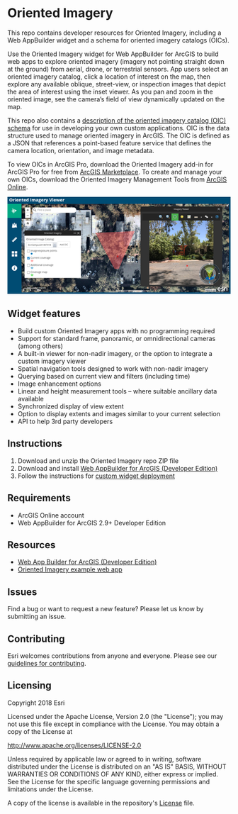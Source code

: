 # Oriented Imagery

This repo contains developer resources for Oriented Imagery, including a Web AppBuilder widget and a schema for oriented imagery catalogs (OICs).

Use the Oriented Imagery widget for Web AppBuilder for ArcGIS to build web apps to explore oriented imagery (imagery not pointing straight down at the ground) from aerial, drone, or terrestrial sensors. App users select an oriented imagery catalog, click a location of interest on the map, then explore any available oblique, street-view, or inspection images that depict the area of interest using the inset viewer. As you pan and zoom in the oriented image, see the camera’s field of view dynamically updated on the map. 

This repo also contains a [description of the oriented imagery catalog (OIC) schema](https://github.com/ArcGIS/oriented-imagery/blob/master/Oriented%20Imagery%20Catalog_Schema.pdf) for use in developing your own custom applications. OIC is the data structure used to manage oriented imagery in ArcGIS. The OIC is defined as a JSON that references a point-based feature service that defines the camera location, orientation, and image metadata. 

 To view OICs in ArcGIS Pro, download the Oriented Imagery add-in for ArcGIS Pro for free from [ArcGIS Marketplace](https://marketplace.arcgis.com/listing.html?id=19b5028e59c141239d0a262117639f81). To create and manage your own OICs, download the Oriented Imagery Management Tools from [ArcGIS Online](https://www.arcgis.com/home/item.html?id=36ee0bbedca64a5a8b68d7c69ab51728).

![App](OrientedImageryExampleApp.png)

## Widget features

* Build custom Oriented Imagery apps with no programming required
* Support for standard frame, panoramic, or omnidirectional cameras (among others) 
* A built-in viewer for non-nadir imagery, or the option to integrate a custom imagery viewer
* Spatial navigation tools designed to work with non-nadir imagery
* Querying based on current view and filters (including time)
* Image enhancement options
* Linear and height measurement tools – where suitable ancillary data available
* Synchronized display of view extent
* Option to display extents and images similar to your current selection
* API to help 3rd party developers


## Instructions

1. Download and unzip the Oriented Imagery repo ZIP file
2. Download and install [Web AppBuilder for ArcGIS (Developer Edition)](https://developers.arcgis.com/web-appbuilder/guide/getstarted.htm)
3. Follow the instructions for [custom widget deployment](https://developers.arcgis.com/web-appbuilder/guide/deploy-custom-widget-and-theme.htm) 

## Requirements

* ArcGIS Online account
* Web AppBuilder for ArcGIS 2.9+ Developer Edition

## Resources

* [Web App Builder for ArcGIS (Developer Edition)](https://developers.arcgis.com/web-appbuilder/)
* [Oriented Imagery example web app](https://www.esriurl.com/orientedimageryapp)

## Issues

Find a bug or want to request a new feature?  Please let us know by submitting an issue.

## Contributing

Esri welcomes contributions from anyone and everyone. Please see our [guidelines for contributing](https://github.com/esri/contributing).

## Licensing
Copyright 2018 Esri

Licensed under the Apache License, Version 2.0 (the "License");
you may not use this file except in compliance with the License.
You may obtain a copy of the License at

   http://www.apache.org/licenses/LICENSE-2.0

Unless required by applicable law or agreed to in writing, software
distributed under the License is distributed on an "AS IS" BASIS,
WITHOUT WARRANTIES OR CONDITIONS OF ANY KIND, either express or implied.
See the License for the specific language governing permissions and
limitations under the License.

A copy of the license is available in the repository's [License](LICENSE?raw=true) file.



